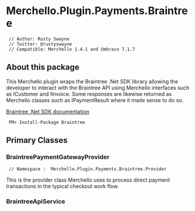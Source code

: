# Merchello.Plugin.Payments.Braintree

     // Author: Rusty Swayne
     // Twitter: @rustyswayne
     // Compatible: Merchello 1.4.1 and Umbraco 7.1.7

## About this package

This Merchello plugin wraps the Braintree .Net SDK library allowing the developer to interact with the Braintree API using Merchello interfaces such as ICustomer and IInvoice.  Some responses are likewise returned as Merchello classes such as IPaymentResult where it made sense to do so.

[Braintree .Net SDK documentation](https://developers.braintreepayments.com/javascript+dotnet/sdk/server)

     PM> Install-Package Braintree 


## Primary Classes

### BraintreePaymentGatewayProvider

     // Namespace :  Merchello.Plugin.Payments.Braintree.Provider

This is the provider class Merchello uses to process direct payment transactions in the typical checkout work flow.  


### BraintreeApiService   
     